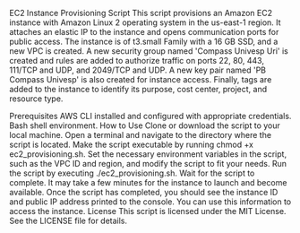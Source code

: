 EC2 Instance Provisioning Script
This script provisions an Amazon EC2 instance with Amazon Linux 2 operating system in the us-east-1 region. It attaches an elastic IP to the instance and opens communication ports for public access. The instance is of t3.small Family with a 16 GB SSD, and a new VPC is created. A new security group named 'Compass Univesp Uri' is created and rules are added to authorize traffic on ports 22, 80, 443, 111/TCP and UDP, and 2049/TCP and UDP. A new key pair named 'PB Compass Univesp' is also created for instance access. Finally, tags are added to the instance to identify its purpose, cost center, project, and resource type.

Prerequisites
AWS CLI installed and configured with appropriate credentials.
Bash shell environment.
How to Use
Clone or download the script to your local machine.
Open a terminal and navigate to the directory where the script is located.
Make the script executable by running chmod +x ec2_provisioning.sh.
Set the necessary environment variables in the script, such as the VPC ID and region, and modify the script to fit your needs.
Run the script by executing ./ec2_provisioning.sh.
Wait for the script to complete. It may take a few minutes for the instance to launch and become available.
Once the script has completed, you should see the instance ID and public IP address printed to the console. You can use this information to access the instance.
License
This script is licensed under the MIT License. See the LICENSE file for details.
